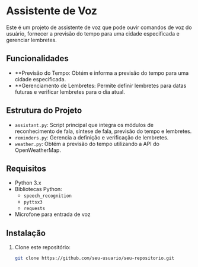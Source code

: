 # Assistente de Voz

Este é um projeto de assistente de voz que pode ouvir comandos de voz do usuário, fornecer a previsão do tempo para uma cidade especificada e gerenciar lembretes.

## Funcionalidades

- **Previsão do Tempo: Obtém e informa a previsão do tempo para uma cidade especificada.
- **Gerenciamento de Lembretes: Permite definir lembretes para datas futuras e verificar lembretes para o dia atual.

## Estrutura do Projeto

- `assistant.py`: Script principal que integra os módulos de reconhecimento de fala, síntese de fala, previsão do tempo e lembretes.
- `reminders.py`: Gerencia a definição e verificação de lembretes.
- `weather.py`: Obtém a previsão do tempo utilizando a API do OpenWeatherMap.

## Requisitos

- Python 3.x
- Bibliotecas Python:
  - `speech_recognition`
  - `pyttsx3`
  - `requests`
- Microfone para entrada de voz

## Instalação

1. Clone este repositório:
   ```bash
   git clone https://github.com/seu-usuario/seu-repositorio.git
